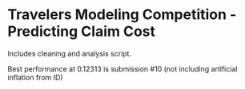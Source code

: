 # Travelers Modeling Competition - Predicting Claim Cost

Includes cleaning and analysis script.

Best performance at 0.12313 is submission #10 (not including artificial inflation from ID)
